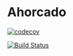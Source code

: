 # Ahorcado

[![codecov](https://codecov.io/gh/PriSacc/tp-agiles/branch/master/graph/badge.svg?token=6NDLZI4VRY)](undefined)

[![Build Status](https://travis-ci.com/PriSacc/tp-agiles.svg?branch=master)](https://travis-ci.com/PriSacc/tp-agiles)
